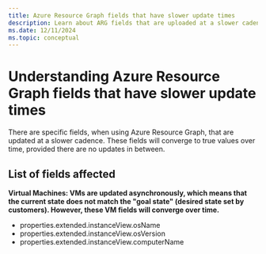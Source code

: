 ```yaml
---
title: Azure Resource Graph fields that have slower update times
description: Learn about ARG fields that are uploaded at a slower cadence than others. 
ms.date: 12/11/2024
ms.topic: conceptual
---
```


# Understanding Azure Resource Graph fields that have slower update times

There are specific fields, when using Azure Resource Graph, that are updated at a slower cadence. These fields will converge to true values over time, provided there are no updates in between. 

## List of fields affected

**Virtual Machines: VMs are updated asynchronously, which means that the current state does not match the "goal state" (desired state set by customers). However, these VM fields will converge over time.**

- properties.extended.instanceView.osName
- properties.extended.instanceView.osVersion
- properties.extended.instanceView.computerName

